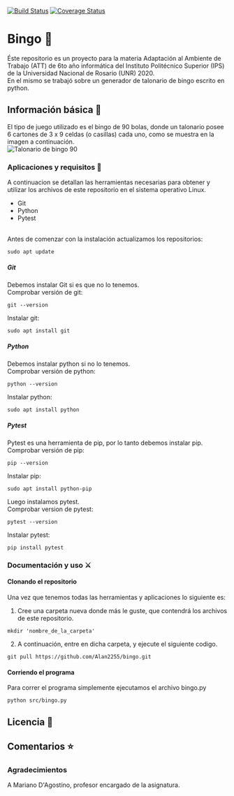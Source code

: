 [![Build Status](https://travis-ci.org/Alan2255/bingo.svg?branch=master)](https://travis-ci.org/Alan2255/bingo)
[![Coverage Status](https://coveralls.io/repos/github/Alan2255/bingo/badge.svg?branch=master)](https://coveralls.io/github/Alan2255/bingo?branch=master)

# Bingo :8ball:
Éste repositorio es un proyecto para la materia Adaptación al Ambiente de Trabajo (ATT) de 6to año informática del Instituto Politécnico Superior (IPS) de la Universidad Nacional de Rosario (UNR) 2020.<br>
En el mismo se trabajó sobre un generador de talonario de bingo escrito en python.

## Información básica :open_book:
El tipo de juego utilizado es el bingo de 90 bolas, donde un talonario posee 6 cartones de 3 x 9 celdas (o casillas) cada uno, como se muestra en la imagen a continuación.<br>
![Talonario de bingo 90](../imagenes/talonario.png?raw=true)

### Aplicaciones y requisitos :floppy_disk:
A continuacion se detallan las herramientas necesarias para obtener y utilizar los archivos de este repositorio en el sistema operativo Linux.<br>
* Git
* Python
* Pytest
<br>
Antes de comenzar con la instalación actualizamos los repositorios:
<pre><code>sudo apt update</pre></code>

##### Git
Debemos instalar Git si es que no lo tenemos.<br>
Comprobar versión de git:
<pre><code>git --version</pre></code>
Instalar git:
<pre><code>sudo apt install git</pre></code>

##### Python
Debemos instalar python si no lo tenemos.<br>
Comprobar versión de python:
<pre><code>python --version</pre></code>
Instalar python:
<pre><code>sudo apt install python</pre></code>

##### Pytest
Pytest es una herramienta de pip, por lo tanto debemos instalar pip.<br>
Comprobar versión de pip:
<pre><code>pip --version</pre></code>
Instalar pip:
<pre><code>sudo apt install python-pip</pre></code>
Luego instalamos pytest.<br>
Comprobar version de pytest:
<pre><code>pytest --version</pre></code>
Instalar pytest:
<pre><code>pip install pytest</pre></code>

### Documentación y uso :crossed_swords:

#### Clonando el repositorio
Una vez que tenemos todas las herramientas y aplicaciones lo siguiente es:
1. Cree una carpeta nueva donde más le guste, que contendrá los archivos de este repositorio.
<pre><code>mkdir 'nombre_de_la_carpeta'</pre></code>
2. A continuación, entre en dicha carpeta, y ejecute el siguiente codigo.
<pre><code>git pull https://github.com/Alan2255/bingo.git</pre></code>

#### Corriendo el programa
Para correr el programa simplemente ejecutamos el archivo bingo.py
<pre><code>python src/bingo.py</pre></code>

## Licencia :page_facing_up:

## Comentarios :star:
### Agradecimientos
A Mariano D'Agostino, profesor encargado de la asignatura.
